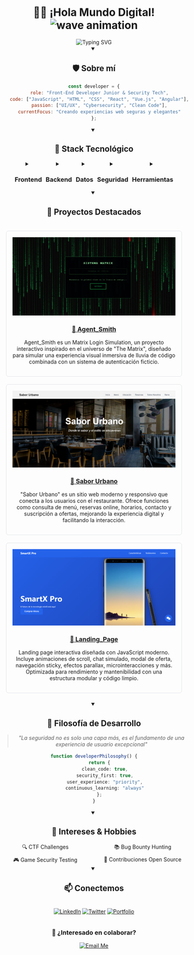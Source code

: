 <div align="center">
  
# 👨‍💻 ¡Hola Mundo Digital! <picture><img src="https://media.giphy.com/media/hvRJCLFzcasrR4ia7z/giphy.gif" width="35" alt="wave animation" /></picture>

<picture>
  <source media="(prefers-color-scheme: dark)" srcset="https://readme-typing-svg.herokuapp.com?font=Fira+Code&pause=1000&color=00C2FF&center=true&vCenter=true&random=false&width=435&lines=Desarrollador+Front-End+Junior;Tecnico+en+Ciberseguridad;Creo+Interfaces+Seguras+%26+Elegantes" />
  <source media="(prefers-color-scheme: light)" srcset="https://readme-typing-svg.herokuapp.com?font=Fira+Code&pause=1000&color=1A1B27&center=true&vCenter=true&random=false&width=435&lines=Desarrollador+Front-End+Junior;Tecnico+en+Ciberseguridad;Creo+Interfaces+Seguras+%26+Elegantes" />
  <img src="https://readme-typing-svg.herokuapp.com?font=Fira+Code&pause=1000&color=00C2FF&center=true&vCenter=true&random=false&width=435&lines=Desarrollador+Front-End+Junior;Tecnico+en+Ciberseguridad;Creo+Interfaces+Seguras+%26+Elegantes" alt="Typing SVG" />
</picture>

<details open>
<summary><h2>🛡️ Sobre mí</h2></summary>

```javascript
const developer = {
    role: "Front-End Developer Junior & Security Tech",
    code: ["JavaScript", "HTML", "CSS", "React", "Vue.js", "Angular"],
    passion: ["UI/UX", "Cybersecurity", "Clean Code"],
    currentFocus: "Creando experiencias web seguras y elegantes"
};
```
</details>

<details open>
<summary><h2>🔧 Stack Tecnológico</h2></summary>

<div class="stack-container" style="display: flex; flex-wrap: wrap; gap: 10px; justify-content: center;">

<details>
<summary><h3>Frontend</h3></summary>
<div style="display: flex; flex-wrap: wrap; gap: 5px; justify-content: center;">

![HTML5](https://img.shields.io/badge/-HTML5-E34F26?style=for-the-badge&logo=html5&logoColor=white)
![CSS3](https://img.shields.io/badge/-CSS3-1572B6?style=for-the-badge&logo=css3)
![JavaScript](https://img.shields.io/badge/-JavaScript-F7DF1E?style=for-the-badge&logo=javascript&logoColor=black)
![React](https://img.shields.io/badge/-React-61DAFB?style=for-the-badge&logo=react&logoColor=black)
![Vue.js](https://img.shields.io/badge/-Vue.js-4FC08D?style=for-the-badge&logo=vue.js&logoColor=black)
</div>
</details>

<details>
<summary><h3>Backend</h3></summary>
<div style="display: flex; flex-wrap: wrap; gap: 5px; justify-content: center;">

![JAVA](https://img.shields.io/badge/-JAVA-E34F26?style=for-the-badge&logo=java&logoColor=white)
![SPRINGBOOT](https://img.shields.io/badge/-SPRINGBOOT-1572B6?style=for-the-badge&logo=springboot)
![FLASK](https://img.shields.io/badge/-FLASK-F7DF1E?style=for-the-badge&logo=flask&logoColor=black)
</div>
</details>

<details>
<summary><h3>Datos</h3></summary>
<div style="display: flex; flex-wrap: wrap; gap: 5px; justify-content: center;">

![MySQL](https://img.shields.io/badge/-MySQL-E34F26?style=for-the-badge&logo=MySQL&logoColor=white)
![PostgreSQL](https://img.shields.io/badge/-PostgreSQL-1572B6?style=for-the-badge&logo=PostgreSQL)
![SQLServer](https://img.shields.io/badge/-SQLServer-F7DF1E?style=for-the-badge&logo=SQLServer&logoColor=black)
![PYTHON](https://img.shields.io/badge/-PYTHON-61DAFB?style=for-the-badge&logo=python&logoColor=black)
</div>
</details>

<details>
<summary><h3>Seguridad</h3></summary>
<div style="display: flex; flex-wrap: wrap; gap: 5px; justify-content: center;">

![OWASP](https://img.shields.io/badge/-OWASP-000000?style=for-the-badge&logo=owasp&logoColor=white)
![NIST](https://img.shields.io/badge/-NIST-000000?style=for-the-badge&logo=nist&logoColor=white)
![Security](https://img.shields.io/badge/-Web_Security-CC0000?style=for-the-badge&logo=security&logoColor=white)
![Penetration Testing](https://img.shields.io/badge/-Penetration_Testing-000000?style=for-the-badge&logo=kalilinux&logoColor=white)
</div>
</details>

<details>
<summary><h3>Herramientas</h3></summary>
<div style="display: flex; flex-wrap: wrap; gap: 5px; justify-content: center;">

![Git](https://img.shields.io/badge/-Git-F05032?style=for-the-badge&logo=git&logoColor=white)
![VSCode](https://img.shields.io/badge/-VSCode-007ACC?style=for-the-badge&logo=visual-studio-code&logoColor=white)
![Docker](https://img.shields.io/badge/-Docker-2496ED?style=for-the-badge&logo=docker&logoColor=white)
</div>
</details>

</div>
</details>

<details open>
<summary><h2>🚀 Proyectos Destacados</h2></summary>

<div class="projects-grid" style="display: grid; grid-template-columns: repeat(auto-fit, minmax(300px, 1fr)); gap: 20px; padding: 20px;">

<div class="project-card" style="border: 1px solid #e1e4e8; border-radius: 6px; padding: 16px; text-align: center;">
  <a href="https://franjavacisco.github.io/Agent_Smith/">
    <picture>
      <source media="(max-width: 640px)" srcset="./assets/Agent_Smith.png" width="100%">
      <img src="./assets/Agent_Smith.png" alt="Proyecto 1" style="max-width: 100%; height: auto;"/>
    </picture>
    <h3>🔐 Agent_Smith</h3>
  </a>
  <p>Agent_Smith es un Matrix Login Simulation, un proyecto interactivo inspirado en el universo de "The Matrix", diseñado para simular una experiencia visual inmersiva de lluvia de código combinada con un sistema de autenticación ficticio.</p>
</div>

<div class="project-card" style="border: 1px solid #e1e4e8; border-radius: 6px; padding: 16px; text-align: center;">
  <a href="https://github.com/FranJavacisco/Sabor_Urbano">
    <picture>
      <source media="(max-width: 640px)" srcset="./assets/Sabor_Urbano.png" width="100%">
      <img src="./assets/Sabor_Urbano.png" alt="Proyecto 2" style="max-width: 100%; height: auto;"/>
    </picture>
    <h3>🥂 Sabor Urbano</h3>
  </a>
  <p>"Sabor Urbano" es un sitio web moderno y responsivo que conecta a los usuarios con el restaurante. Ofrece funciones como consulta de menú, reservas online, horarios, contacto y suscripción a ofertas, mejorando la experiencia digital y facilitando la interacción.</p>
</div>

<div class="project-card" style="border: 1px solid #e1e4e8; border-radius: 6px; padding: 16px; text-align: center;">
  <a href="https://franjavacisco.github.io/Landing_Page/">
    <picture>
      <source media="(max-width: 640px)" srcset="./assets/Landing_Page.png" width="100%">
      <img src="./assets/Landing_Page.png" alt="Proyecto 3" style="max-width: 100%; height: auto;"/>
    </picture>
    <h3>📱 Landing_Page</h3>
  </a>
  <p>Landing page interactiva diseñada con JavaScript moderno. Incluye animaciones de scroll, chat simulado, modal de oferta, navegación sticky, efectos parallax, microinteracciones y más. Optimizada para rendimiento y mantenibilidad con una estructura modular y código limpio.</p>
</div>

</div>
</details>

<details open>
<summary><h2>💭 Filosofía de Desarrollo</h2></summary>

> *"La seguridad no es solo una capa más, es el fundamento de una experiencia de usuario excepcional"*

```typescript
function developerPhilosophy() {
    return {
        clean_code: true,
        security_first: true,
        user_experience: "priority",
        continuous_learning: "always"
    };
}
```
</details>

<details open>
<summary><h2>🎯 Intereses & Hobbies</h2></summary>

<div style="display: grid; grid-template-columns: repeat(auto-fit, minmax(200px, 1fr)); gap: 10px; text-align: center;">
  <div>🔍 CTF Challenges</div>
  <div>📚 Bug Bounty Hunting</div>
  <div>🎮 Game Security Testing</div>
  <div>🌱 Contribuciones Open Source</div>
</div>
</details>

<details open>
<summary><h2>📫 Conectemos</h2></summary>

<div style="display: flex; flex-wrap: wrap; gap: 10px; justify-content: center;">

[![LinkedIn](https://img.shields.io/badge/LinkedIn-0077B5?style=for-the-badge&logo=linkedin&logoColor=white)](https://www.linkedin.com/in/francisco-lopez-cl/)
[![Twitter](https://img.shields.io/badge/Twitter-1DA1F2?style=for-the-badge&logo=twitter&logoColor=white)](TU_TWITTER)
[![Portfolio](https://img.shields.io/badge/Portfolio-000000?style=for-the-badge&logo=netlify&logoColor=white)](https://franjavacisco.github.io/mi_CV/)

</div>

### 🤝 ¿Interesado en colaborar?

[![Email Me](https://img.shields.io/badge/Email-D14836?style=for-the-badge&logo=gmail&logoColor=white)](mailto:panchodev@gmail.com)

</details>
</div>

